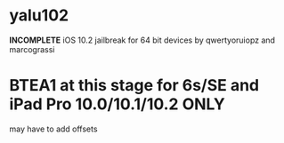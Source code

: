 # yalu102
**INCOMPLETE** iOS 10.2 jailbreak for 64 bit devices by qwertyoruiopz and marcograssi

# BTEA1 at this stage for 6s/SE and iPad Pro 10.0/10.1/10.2 ONLY
may have to add offsets
